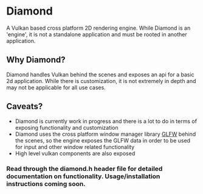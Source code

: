 # Diamond

A Vulkan based cross platform 2D rendering engine. While Diamond is an 'engine', it is not a standalone application and must be rooted in another application.

## Why Diamond?

Diamond handles Vulkan behind the scenes and exposes an api for a basic 2d application. While there is customization, it is not extremely in depth and may not be applicable for all use cases.

## Caveats?

- Diamond is currently work in progress and there is a lot to do in terms of exposing functionality and customization
- Diamond uses the cross platform window manager library [GLFW](https://www.glfw.org/) behind the scenes, so the engine exposes the GLFW data in order to be used for input and other window related functionality
- High level vulkan components are also exposed

### Read through the diamond.h header file for detailed documentation on functionality. Usage/installation instructions coming soon.
